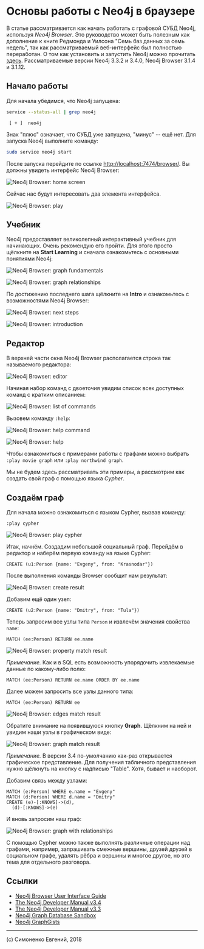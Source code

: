 # Основы работы с Neo4j в браузере

В статье рассматривается как начать работать с графовой СУБД Neo4j, используя
_Neo4j Browser_. Это руководство может быть полезным как дополнение к книге
Редмонда и Уилсона "Семь баз данных за семь недель", так как рассматриваемый
веб-интерфейс был полностью переработан. О том как установить и запустить Neo4j
можно прочитать [здесь](./neo4j-install-and-run.md). Рассматриваемые версии
Neo4j 3.3.2 и 3.4.0, Neo4j Browser 3.1.4 и 3.1.12.

## Начало работы

Для начала убедимся, что Neo4j запущена:

``` sh
service --status-all | grep neo4j
```

``` plain
 [ + ]  neo4j
```

Знак "плюс" означает, что СУБД уже запущена, "минус" -- ещё нет. Для запуска
Neo4j выполните команду:

``` sh
sudo service neo4j start
```

После запуска перейдите по ссылке <http://localhost:7474/browser/>. Вы должны
увидеть интерфейс Neo4j Browser:

![Neo4j Browser: home screen](./images/neo4j-browser-home.png)

Сейчас нас будут интересовать два элемента интерфейса.

![Neo4j Browser: play](./images/neo4j-browser-play.png)

## Учебник

Neo4j предоставляет великолепный интерактивный учебник для начинающих. Очень
рекомендую его пройти. Для этого просто щёлкните на **Start Learning** и сначала
ознакомьтесь с основными понятиями Neo4j:

![Neo4j Browser: graph fundamentals](./images/neo4j-play-concepts-fundamentals.png)

![Neo4j Browser: graph relationships](./images/neo4j-play-concepts-relationships.png)

По достижению последнего шага щёлкните на **Intro** и ознакомьтесь с
возможностями Neo4j Browser:

![Neo4j Browser: next steps](./images/neo4j-play-next-steps.png)

![Neo4j Browser: introduction](./images/neo4j-play-introduction.png)

## Редактор

В верхней части окна Neo4j Browser располагается строка так называемого
редактора:

![Neo4j Browser: editor](./images/neo4j-browser-editor.png)

Начиная набор команд с двоеточия увидим список всех доступных команд с кратким
описанием:

![Neo4j Browser: list of commands](./images/neo4j-editor-list.png)

Вызовем команду `:help`:

![Neo4j Browser: help command](./images/neo4j-editor-help.png)

![Neo4j Browser: help](./images/neo4j-browser-help.png)

Чтобы ознакомиться с примерами работы с графами можно выбрать
`:play movie graph` или `:play northwind graph`.

Мы не будем здесь рассматривать эти примеры, а рассмотрим как создать свой
граф с помощью языка _Cypher_.

## Создаём граф

Для начала можно ознакомиться с языком Cypher, вызвав команду:

``` neo4j
:play cypher
```

![Neo4j Browser: play cypher](./images/neo4j-play-cypher.png)

Итак, начнём. Создадим небольшой социальный граф. Перейдём в редактор и наберём
первую команду на языке Cypher:

``` cypher
CREATE (u1:Person {name: "Evgeny", from: "Krasnodar"})
```

После выполнения команды Browser сообщит нам результат:

![Neo4j Browser: create result](./images/neo4j-browser-create-result.png)

Добавим ещё один узел:

``` cypher
CREATE (u2:Person {name: "Dmitry", from: "Tula"})
```

Теперь запросим все узлы типа `Person` и извлечём значения свойства `name`:

``` cypher
MATCH (ee:Person) RETURN ee.name
```

![Neo4j Browser: property match result](./images/neo4j-cypher-match-property.png)

_Примечание._ Как и в SQL есть возможность упорядочить извлекаемые данные по какому-либо полю:

``` cypher
MATCH (ee:Person) RETURN ee.name ORDER BY ee.name
```

Далее можем запросить все узлы данного типа:

``` cypher
MATCH (ee:Person) RETURN ee
```

![Neo4j Browser: edges match result](./images/neo4j-cypher-match-edges.png)

Обратите внимание на появившуюся кнопку **Graph**. Щёлкним на ней и увидим наши
узлы в графическом виде:

![Neo4j Browser: graph match result](./images/neo4j-cypher-match-graph.png)

_Примечание._ В версии 3.4 по-умолчанию как-раз открывается графическое представление. Для получения 
табличного представления нужно щёлкнуть на кнопку с надписью "Table". Хотя, бывает и наоборот.

Добавим связь между узлами:

``` cypher
MATCH (e:Person) WHERE e.name = "Evgeny"
MATCH (d:Person) WHERE d.name = "Dmitry"
CREATE (e)-[:KNOWS]->(d),
  (d)-[:KNOWS]->(e)
```

И вновь запросим наш граф:

![Neo4j Browser: graph with relationships](./images/neo4j-cypher-with-relationships.png)

С помощью Cypher можно также выполнять различные операции над графами, например,
запрашивать смежные вершины, друзей друзей в социальном графе, удалять рёбра и
вершины и многое другое, но это тема для отдельного разговора.

## Ссылки

- [Neo4j Browser User Interface Guide](https://neo4j.com/developer/guide-neo4j-browser/)
- [The Neo4j Developer Manual v3.4](https://neo4j.com/docs/developer-manual/3.4/)
- [The Neo4j Developer Manual v3.3](https://neo4j.com/docs/developer-manual/3.3/)
- [Neo4j Graph Database Sandbox](https://neo4j.com/sandbox-v2/)
- [Neo4j GraphGists](https://neo4j.com/graphgists/)

---

(c) Симоненко Евгений, 2018
